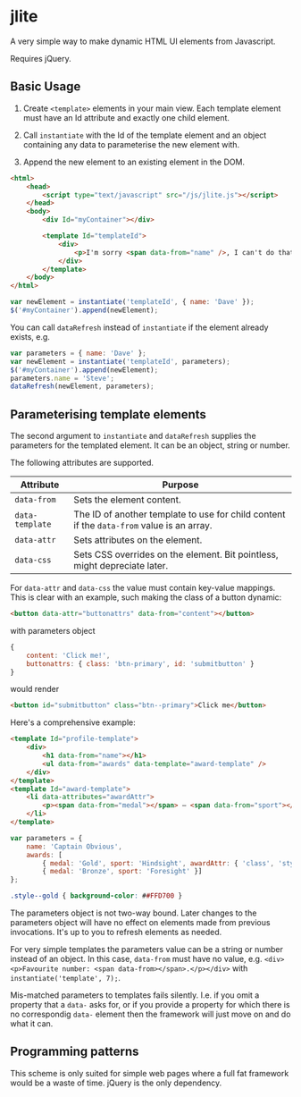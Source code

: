 # jlite
A very simple way to make dynamic HTML UI elements from Javascript.

Requires jQuery.

## Basic Usage

1. Create `<template>` elements in your main view. Each template element must have an Id attribute and exactly one child element.

2. Call `instantiate` with the Id of the template element and an object containing any data to parameterise the new element with.

3. Append the new element to an existing element in the DOM.

```html
<html>
    <head>
        <script type="text/javascript" src="/js/jlite.js"></script>
    </head>
    <body>
        <div Id="myContainer"></div>

        <template Id="templateId">
            <div>
                <p>I'm sorry <span data-from="name" />, I can't do that.<p>
            </div>
        </template>
    </body>
</html>
```

```javascript
var newElement = instantiate('templateId', { name: 'Dave' });
$('#myContainer').append(newElement);
```

You can call `dataRefresh` instead of `instantiate` if the element already exists, e.g.

```javascript
var parameters = { name: 'Dave' };
var newElement = instantiate('templateId', parameters);
$('#myContainer').append(newElement);
parameters.name = 'Steve';
dataRefresh(newElement, parameters);
```
## Parameterising template elements

The second argument to `instantiate` and `dataRefresh` supplies the parameters for the templated element. It can be an object, string or number.

The following attributes are supported.

| Attribute | Purpose |
| --------- | ------- |
| `data-from` | Sets the element content. |
| `data-template` | The ID of another template to use for child content if the `data-from` value is an array. |
| `data-attr` | Sets attributes on the element. |
| `data-css` | Sets CSS overrides on the element. Bit pointless, might depreciate later. |


For `data-attr` and `data-css` the value must contain key-value mappings. This is clear with an example, such making the class of a button dynamic:

```html
<button data-attr="buttonattrs" data-from="content"></button>
```    

with parameters object

```javascript
{
    content: 'Click me!',
    buttonattrs: { class: 'btn-primary', id: 'submitbutton' }
}
```

would render

```html
<button id="submitbutton" class="btn--primary">Click me</button>
``` 

Here's a comprehensive example:

```html
<template Id="profile-template">
    <div>
        <h1 data-from="name"></h1>
        <ul data-from="awards" data-template="award-template" />
    </div>
</template>
<template Id="award-template">
    <li data-attributes="awardAttr">
        <p><span data-from="medal"></span> — <span data-from="sport"></span></p>
    </li>
</template>
```

```javascript
var parameters = { 
    name: 'Captain Obvious',
    awards: [
        { medal: 'Gold', sport: 'Hindsight', awardAttr: { 'class', 'style--gold'} },
        { medal: 'Bronze', sport: 'Foresight' }]
};
```

```css
.style--gold { background-color: ##FFD700 }
```
The parameters object is not two-way bound. Later changes to the parameters object will have no effect on elements made from previous invocations. It's up to you to refresh elements as needed.

For very simple templates the parameters value can be a string or number instead of an object. In this case, `data-from` must have no value, e.g. `<div><p>Favourite number: <span data-from></span>.</p></div>` with `instantiate('template', 7);`.

Mis-matched parameters to templates fails silently. I.e. if you omit a property that a `data-` asks for, or if you provide a property for which there is no correspondig `data-` element then the framework will just move on and do what it can.

## Programming patterns

This scheme is only suited for simple web pages where a full fat framework would be a waste of time. jQuery is the only dependency.
